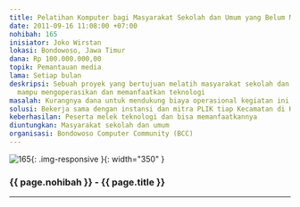 ```yaml
---
title: Pelatihan Komputer bagi Masyarakat Sekolah dan Umum yang Belum Melek Teknologi
date: 2011-09-16 11:08:00 +07:00
nohibah: 165
inisiator: Joko Wirstan
lokasi: Bondowoso, Jawa Timur
dana: Rp 100.000.000,00
topik: Pemantauan media
lama: Setiap bulan
deskripsi: Sebuah proyek yang bertujuan melatih masyarakat sekolah dan umum hingga
  mampu mengoperasikan dan memanfaatkan teknologi
masalah: Kurangnya dana untuk mendukung biaya operasional kegiatan ini
solusi: Bekerja sama dengan instansi dan mitra PLIK tiap Kecamatan di Kabupaten Bondowoso
keberhasilan: Peserta melek teknologi dan bisa memanfaatkannya
diuntungkan: Masyarakat sekolah dan umum
organisasi: Bondowoso Computer Community (BCC)
---
```


![165](/static/img/hibahcmb/165.png){: .img-responsive }{: width="350" }

### {{ page.nohibah }} - {{ page.title }}

---
